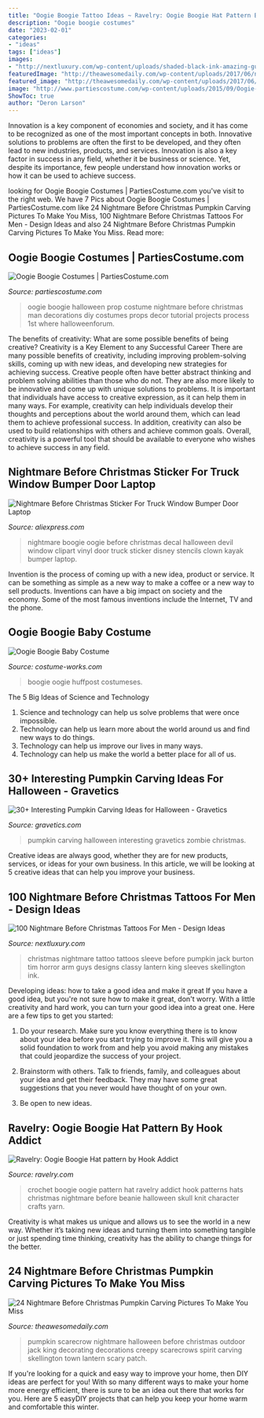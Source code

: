```yaml
---
title: "Oogie Boogie Tattoo Ideas ~ Ravelry: Oogie Boogie Hat Pattern By Hook Addict"
description: "Oogie boogie costumes"
date: "2023-02-01"
categories:
- "ideas"
tags: ["ideas"]
images:
- "http://nextluxury.com/wp-content/uploads/shaded-black-ink-amazing-guys-night-before-christmas-tattoo-sleeves.jpg"
featuredImage: "http://theawesomedaily.com/wp-content/uploads/2017/06/nightmare-before-christmas-pumpkin-carving.jpg"
featured_image: "http://theawesomedaily.com/wp-content/uploads/2017/06/nightmare-before-christmas-pumpkin-carving.jpg"
image: "http://www.partiescostume.com/wp-content/uploads/2015/09/Oogie-Boogie-Costume-for-Kids.jpg"
ShowToc: true
author: "Deron Larson"
---
```



Innovation is a key component of economies and society, and it has come to be recognized as one of the most important concepts in both. Innovative solutions to problems are often the first to be developed, and they often lead to new industries, products, and services. Innovation is also a key factor in success in any field, whether it be business or science. Yet, despite its importance, few people understand how innovation works or how it can be used to achieve success.

	

		
looking for Oogie Boogie Costumes | PartiesCostume.com you've visit to the right web. We have 7 Pics about Oogie Boogie Costumes | PartiesCostume.com like 24 Nightmare Before Christmas Pumpkin Carving Pictures To Make You Miss, 100 Nightmare Before Christmas Tattoos For Men - Design Ideas and also 24 Nightmare Before Christmas Pumpkin Carving Pictures To Make You Miss. Read more:
		
    
## Oogie Boogie Costumes | PartiesCostume.com

<img loading=lazy src="http://www.partiescostume.com/wp-content/uploads/2015/09/Oogie-Boogie-Costume-for-Kids.jpg" onerror="this.onerror=null;this.src='https://tse4.mm.bing.net/th?id=OIP.qhwyeez2N_n55RJ8PpgLRQHaJ4&amp;pid=15.1';" alt="Oogie Boogie Costumes | PartiesCostume.com">

_Source: partiescostume.com_

>oogie boogie halloween prop costume nightmare before christmas man decorations diy costumes props decor tutorial projects process 1st where halloweenforum. 

	

The benefits of creativity: What are some possible benefits of being creative?
Creativity is a Key Element to any Successful Career
There are many possible benefits of creativity, including improving problem-solving skills, coming up with new ideas, and developing new strategies for achieving success. Creative people often have better abstract thinking and problem solving abilities than those who do not. They are also more likely to be innovative and come up with unique solutions to problems. It is important that individuals have access to creative expression, as it can help them in many ways. For example, creativity can help individuals develop their thoughts and perceptions about the world around them, which can lead them to achieve professional success. In addition, creativity can also be used to build relationships with others and achieve common goals. Overall, creativity is a powerful tool that should be available to everyone who wishes to achieve success in any field.

    
## Nightmare Before Christmas Sticker For Truck Window Bumper Door Laptop

<img loading=lazy src="https://ae01.alicdn.com/kf/HTB1dnxwgqQoBKNjSZJnq6yw9VXaO/Nightmare-Before-Christmas-Sticker-For-Truck-Window-Bumper-Door-Laptop-Kayak-Vinyl-Decal-funny-clown-devil.jpg" onerror="this.onerror=null;this.src='https://tse2.mm.bing.net/th?id=OIP.GCS5txCEa1rbBYcO0mdjAQHaHa&amp;pid=15.1';" alt="Nightmare Before Christmas Sticker For Truck Window Bumper Door Laptop">

_Source: aliexpress.com_

>nightmare boogie oogie before christmas decal halloween devil window clipart vinyl door truck sticker disney stencils clown kayak bumper laptop. 

	

Invention is the process of coming up with a new idea, product or service. It can be something as simple as a new way to make a coffee or a new way to sell products. Inventions can have a big impact on society and the economy. Some of the most famous inventions include the Internet, TV and the phone.

    
## Oogie Boogie Baby Costume

<img loading=lazy src="https://photos.costume-works.com/full/oogie_boogie_baby.jpg" onerror="this.onerror=null;this.src='https://tse3.mm.bing.net/th?id=OIP.ujzyeCHujkFaS2hnsAUmawHaK2&amp;pid=15.1';" alt="Oogie Boogie Baby Costume">

_Source: costume-works.com_

>boogie oogie huffpost costumeses. 

	

The 5 Big Ideas of Science and Technology
1. Science and technology can help us solve problems that were once impossible.
2. Technology can help us learn more about the world around us and find new ways to do things.
3. Technology can help us improve our lives in many ways.
4. Technology can help us make the world a better place for all of us.

    
## 30+ Interesting Pumpkin Carving Ideas For Halloween - Gravetics

<img loading=lazy src="https://www.gravetics.com/wp-content/uploads/2017/07/Halloween-Pumpkin-Carving-Ideas.jpg" onerror="this.onerror=null;this.src='https://tse4.mm.bing.net/th?id=OIP.SHNn4ifLddLlCsM5w4JMIgHaLH&amp;pid=15.1';" alt="30+ Interesting Pumpkin Carving Ideas for Halloween - Gravetics">

_Source: gravetics.com_

>pumpkin carving halloween interesting gravetics zombie christmas. 

	

Creative ideas are always good, whether they are for new products, services, or ideas for your own business. In this article, we will be looking at 5 creative ideas that can help you improve your business.

    
## 100 Nightmare Before Christmas Tattoos For Men - Design Ideas

<img loading=lazy src="http://nextluxury.com/wp-content/uploads/shaded-black-ink-amazing-guys-night-before-christmas-tattoo-sleeves.jpg" onerror="this.onerror=null;this.src='https://tse2.mm.bing.net/th?id=OIP.2dofiijibeSU5a48Jy5icwHaHa&amp;pid=15.1';" alt="100 Nightmare Before Christmas Tattoos For Men - Design Ideas">

_Source: nextluxury.com_

>christmas nightmare tattoo tattoos sleeve before pumpkin jack burton tim horror arm guys designs classy lantern king sleeves skellington ink. 

	

Developing ideas: how to take a good idea and make it great
If you have a good idea, but you're not sure how to make it great, don't worry. With a little creativity and hard work, you can turn your good idea into a great one.
Here are a few tips to get you started:

1. Do your research. Make sure you know everything there is to know about your idea before you start trying to improve it. This will give you a solid foundation to work from and help you avoid making any mistakes that could jeopardize the success of your project.

2. Brainstorm with others. Talk to friends, family, and colleagues about your idea and get their feedback. They may have some great suggestions that you never would have thought of on your own.

3. Be open to new ideas.

    
## Ravelry: Oogie Boogie Hat Pattern By Hook Addict

<img loading=lazy src="https://images4-e.ravelrycache.com/uploads/ilovethispart12/402149714/_DSC0016__2__medium.JPG" onerror="this.onerror=null;this.src='https://tse2.mm.bing.net/th?id=OIP.rV_9uLnSYTxpJn7h4KW_7QC_FG&amp;pid=15.1';" alt="Ravelry: Oogie Boogie Hat pattern by Hook Addict">

_Source: ravelry.com_

>crochet boogie oogie pattern hat ravelry addict hook patterns hats christmas nightmare before beanie halloween skull knit character crafts yarn. 

	

Creativity is what makes us unique and allows us to see the world in a new way. Whether it’s taking new ideas and turning them into something tangible or just spending time thinking, creativity has the ability to change things for the better.

    
## 24 Nightmare Before Christmas Pumpkin Carving Pictures To Make You Miss

<img loading=lazy src="http://theawesomedaily.com/wp-content/uploads/2017/06/nightmare-before-christmas-pumpkin-carving.jpg" onerror="this.onerror=null;this.src='https://tse4.mm.bing.net/th?id=OIP.RtVlfCNfoSi-25fsdrRhewHaLH&amp;pid=15.1';" alt="24 Nightmare Before Christmas Pumpkin Carving Pictures To Make You Miss">

_Source: theawesomedaily.com_

>pumpkin scarecrow nightmare halloween before christmas outdoor jack king decorating decorations creepy scarecrows spirit carving skellington town lantern scary patch. 

	

If you're looking for a quick and easy way to improve your home, then DIY ideas are perfect for you! With so many different ways to make your home more energy efficient, there is sure to be an idea out there that works for you. Here are 5 easyDIY projects that can help you keep your home warm and comfortable this winter.

